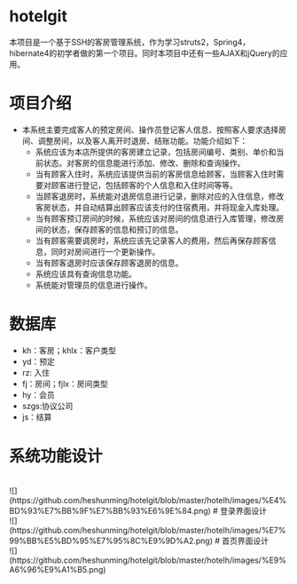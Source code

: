 # hotelgit
本项目是一个基于SSH的客房管理系统，作为学习struts2，Spring4，hibernate4的初学者做的第一个项目。同时本项目中还有一些AJAX和jQuery的应用。
# 项目介绍
* 本系统主要完成客人的预定房间、操作员登记客人信息、按照客人要求选择房间、调整房间，以及客人离开时退房、结账功能。功能介绍如下：<br/>
  * 系统应该为本店所提供的客房建立记录，包括房间编号、类别、单价和当前状态。对客房的信息能进行添加、修改、删除和查询操作。<br/>
  * 当有顾客入住时，系统应该提供当前的客房信息给顾客，当顾客入住时需要对顾客进行登记，包括顾客的个人信息和入住时间等等。<br/>
  * 当顾客退房时，系统能对退房信息进行记录，删除对应的入住信息，修改客房状态，并自动结算出顾客应该支付的住宿费用，并将现金入库处理。<br/>
  * 当有顾客预订房间的时候，系统应该对房间的信息进行入库管理，修改房间的状态，保存顾客的信息和预订的信息。<br/>
  * 当有顾客需要调房时，系统应该先记录客人的费用，然后再保存顾客信息，同时对房间进行一个更新操作。<br/>
  * 当有顾客退房时应该保存顾客退房的信息。<br/>
  * 系统应该具有查询信息功能。<br/>
  * 系统能对管理员的信息进行操作。<br/>
# 数据库
* kh：客房；khlx：客户类型
* yd：预定
* rz: 入住
* fj：房间；fjlx：房间类型
* hy：会员
* szgs:协议公司
* js：结算
# 系统功能设计
<br/>
 ![](https://github.com/heshunming/hotelgit/blob/master/hotelh/images/%E4%BD%93%E7%BB%9F%E7%BB%93%E6%9E%84.png)
# 登录界面设计
<br/>
 ![](https://github.com/heshunming/hotelgit/blob/master/hotelh/images/%E7%99%BB%E5%BD%95%E7%95%8C%E9%9D%A2.png)
# 首页界面设计
<br/>
 ![](https://github.com/heshunming/hotelgit/blob/master/hotelh/images/%E9%A6%96%E9%A1%B5.png)
